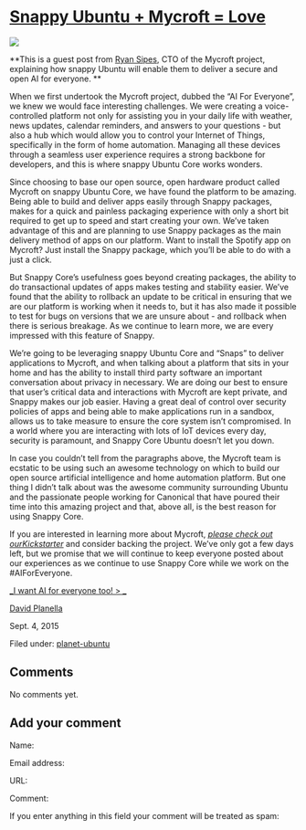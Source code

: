 





#  [Snappy Ubuntu + Mycroft = Love](/en/blog/2015/09/04/snappy-ubuntu-mycroft-love/)

![](/static/devportal_uploaded/dbd77d6e-c22c-4e55-b399-337654344539-7b843660-3cb2-407b-83d0-be97c1b92ad8-media/2015/09/04/mycroft_in_love.gif)

**This is a guest post from [Ryan Sipes](https://plus.google.com/+RyanSipes/), CTO of the Mycroft project, explaining how snappy Ubuntu will enable them to deliver a secure and open AI for everyone. **

When we first undertook the Mycroft project, dubbed the “AI For Everyone”, we
knew we would face interesting challenges. We were creating a voice-controlled
platform not only for assisting you in your daily life with weather, news
updates, calendar reminders, and answers to your questions - but also a hub
which would allow you to control your Internet of Things, specifically in the
form of home automation. Managing all these devices through a seamless user
experience requires a strong backbone for developers, and this is where snappy
Ubuntu Core works wonders.

Since choosing to base our open source, open hardware product called Mycroft
on snappy Ubuntu Core, we have found the platform to be amazing. Being able to
build and deliver apps easily through Snappy packages, makes for a quick and
painless packaging experience with only a short bit required to get up to
speed and start creating your own. We’ve taken advantage of this and are
planning to use Snappy packages as the main delivery method of apps on our
platform. Want to install the Spotify app on Mycroft? Just install the Snappy
package, which you’ll be able to do with a just a click.

But Snappy Core’s usefulness goes beyond creating packages, the ability to do
transactional updates of apps makes testing and stability easier. We’ve found
that the ability to rollback an update to be critical in ensuring that we are
our platform is working when it needs to, but it has also made it possible to
test for bugs on versions that we are unsure about - and rollback when there
is serious breakage. As we continue to learn more, we are every impressed with
this feature of Snappy.

We’re going to be leveraging snappy Ubuntu Core and “Snaps” to deliver
applications to Mycroft, and when talking about a platform that sits in your
home and has the ability to install third party software an important
conversation about privacy in necessary. We are doing our best to ensure that
user’s critical data and interactions with Mycroft are kept private, and
Snappy makes our job easier. Having a great deal of control over security
policies of apps and being able to make applications run in a sandbox, allows
us to take measure to ensure the core system isn’t compromised. In a world
where you are interacting with lots of IoT devices every day, security is
paramount, and Snappy Core Ubuntu doesn’t let you down.

In case you couldn’t tell from the paragraphs above, the Mycroft team is
ecstatic to be using such an awesome technology on which to build our open
source artificial intelligence and home automation platform. But one thing I
didn’t talk about was the awesome community surrounding Ubuntu and the
passionate people working for Canonical that have poured their time into this
amazing project and that, above all, is the best reason for using Snappy Core.

If you are interested in learning more about Mycroft, [_please check out ourKickstarter_](http://bit.ly/mycroftai) and consider backing the project. We’ve
only got a few days left, but we promise that we will continue to keep
everyone posted about our experiences as we continue to use Snappy Core while
we work on the #AIForEveryone.

[_I want AI for everyone too! > _](http://bit.ly/mycroftai)

[David Planella](/en/blog/authors/dpm/)

Sept. 4, 2015

Filed under: [planet-ubuntu](/en/blog/tags/planet-ubuntu/)





## Comments

No comments yet.

## Add your comment

Name:

Email address:

URL:

Comment:

If you enter anything in this field your comment will be treated as spam:





